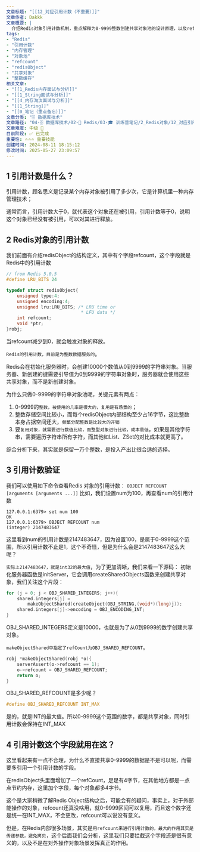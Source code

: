 ```yaml
---
文章标题: "[[12_对应引用计数（不重要）]]" 
文章作者: Dakkk
文章概要: |
  介绍Redis对象引用计数机制，重点解释为0-9999整数创建共享对象池的设计原理，以及refcount字段在内部参数传递中的作用。
tags:
- "Redis"
- "引用计数"
- "内存管理"
- "对象池"
- "refcount"
- "redisObject"
- "共享对象"
- "整数缓存"
相关文章:
- "[[1_Redis内存面试与分析]]"
- "[[1_String面试与分析]]"
- "[[4_内存淘汰面试与分析]]"
- "[[1_String]]"
- "[[0_笔记（重点备忘）]]"
文章分类: "🗄️ 数据库技术"
文章路径: "04-🗄️ 数据库技术/02-🔴 Redis/03-🎓 训练营笔记/2_Redis对象/12_对应引用计数（不重要）.md"
文章难度: 中级 🌳
目前阶段: ✅ 已完成
重要性: ⭐⭐⭐ 重要技能
创建时间: 2024-08-11 18:15:12
修改时间: 2025-05-27 23:09:57
---
```


## 1 引用计数是什么？

引用计数，顾名思义是记录某个内存对象被引用了多少次，它是计算机里一种内存管理技术；

通常而言，引用计数大于0，就代表这个对象还在被引用，引用计数等于0，说明这个对象已经没有被引用，可以对其进行释放。
## 2 Redis对象的引用计数

我们前面有介绍redisObject的结构定义，其中有个字段refcount，这个字段就是Redis中的引用计数
```C
// from Redis 5.0.5
#define LRU_BITS 24

typedef struct redisObject{
	unsigned type:4;
	unsigned encoding:4;
	unsigned lru:LRU_BITS; /* LRU time or
							* LFU data */
	int refcount;
	void *ptr;
}robj;
```

当refcount减少到0，就会触发对象的释放。

`Redis的引用计数，目前是为整数数据服务的`。

Redis会在初始化服务器时，会创建10000个数值从0到9999的字符串对象。当服务器、新创建的键需要引导值为0到9999的字符串对象时，服务器就会使用这些共享对象，而不是新创建对象。

为什么只做0-9999的字符串对象池呢，关键元素有两点：
1. 0-9999的`整数，被使用的几率是很大的，复用是有场景的`；
2. 整数存储空间比较小，而每个redisObject内部结构至少占16字节，这比整数本身占据空间还大，`频繁分配整数是比较大的开销`
3. 要`复用对象，就需要进行数值比较，而整型对象进行比较，成本最低`，如果是其他字符串，需要遍历字符串所有字符，而其他如List、ZSet的对比成本就更高了。

综合分析下来，其实就是保留一万个整数，是投入产出比很合适的选择。
## 3 引用计数验证

我们可以使用如下命令查看Redis 对象的引用计数：
`OBJECT REFCOUNT [arguments [arguments ...]]`
比如，我们设置num为100，再查看num的引用计数
```shell
127.0.0.1:6379> set num 100
OK
127.0.0.1:6379> OBJECT REFCOUNT num
(integer) 2147483647
```

这里看到num的引用计数是2147483647，因为设置100，是属于0-9999这个范围，所以引用计数不止是1，这个不奇怪，但是为什么会是2147483647这么大呢？

`实际上2147483647，就是int32的最大值`，为了更加清晰，我们来看一下源码：
初始化服务器函数是initServer，它会调用createSharedObjects函数来创建共享对象，我们关注这个片段：
```C
for (j = 0; j < OBJ_SHARED_INTEGERS; j++){
	shared.integers[j] = 
		makeObjectShared(createObject(OBJ_STRING,(void*)(long)j));
	shared.integers[j]->encoding = OBJ_ENCODING_INT;
}
```

OBJ_SHARED_INTEGERS定义是10000，也就是为了从0到9999的数字创建共享对象。

`makeObjectShared中指定了refCount为OBJ_SHARED_REFCOUNT`。

```C
robj *makeObjectShared(robj *o){
	serverAssert(o->refcount == 1);
	o->refcount = OBJ_SHARED_REFCOUNT;
	return o;
}
```

OBJ_SHARED_REFCOUNT是多少呢？
```C
#define OBJ_SHARED_REFCOUNT INT_MAX
```

是的，就是INT的最大值。所以0-9999这个范围的数字，都是共享对象，同时引用计数会保持在INT_MAX


## 4 引用计数这个字段就用在这？

这里看起来有一点不合理，为什么不直接共享0-9999的数据是不是可以呢，而需要多引用一个引用计数的字段。

在redisObject头里面增加了一个refCount，足足有4字节，在其他地方都是一点点节约内存，这里加个字段，每个对象都多4字节。

这个是大家稍微了解Redis Object结构之后，可能会有的疑问，事实上，对于外部能操作的对象，refcount还真没啥用，就0-9999区间可以复用，而且这个数字还是统一在INT_MAX，不会更改，refcount可以说没有意义。

但是，在Redis内部很多场景，其实是`用refcount来进行引用计数的，最大的作用其实是传递参数，避免拷贝`，这个后面我们会分析，这里我们只要拦截这个字段还是很有意义的，以及不是在对外操作对象场景发挥真正的作用。